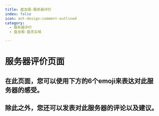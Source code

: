 ```yaml
---
title: 盘龙阁-服务器评价
index: false
icon: ant-design:comment-outlined
category:
  - 服务器评价
  - 盘龙阁-盘灵古域

---
```


# 服务器评价页面

## 在此页面，您可以使用下方的6个emoji来表达对此服务器的感受。

## 除此之外，您还可以发表对此服务器的评论以及建议。

